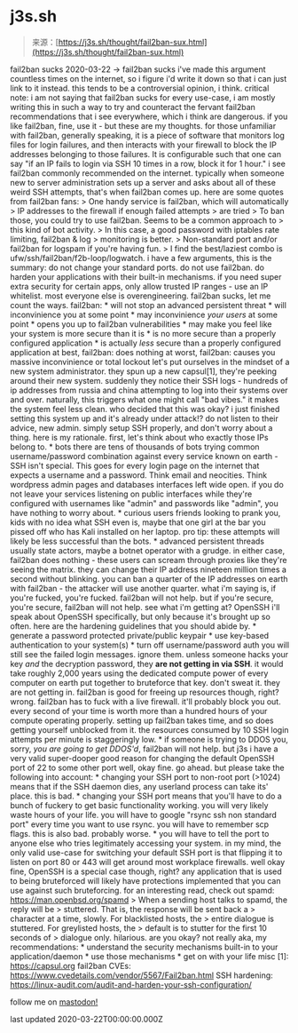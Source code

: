 <!--yml
category: 未分类
date: 2024-05-27 14:23:31
-->

# j3s.sh

> 来源：[https://j3s.sh/thought/fail2ban-sux.html](https://j3s.sh/thought/fail2ban-sux.html)

fail2ban sucks 2020-03-22 -> fail2ban sucks i've made this argument countless times on the internet, so i figure i'd write it down so that i can just link to it instead. this tends to be a controversial opinion, i think. critical note: i am not saying that fail2ban sucks for every use-case, i am mostly writing this in such a way to try and counteract the fervant fail2ban recommendations that i see everywhere, which i think are dangerous. if you like fail2ban, fine, use it - but these are my thoughts. for those unfamiliar with fail2ban, generally speaking, it is a piece of software that monitors log files for login failures, and then interacts with your firewall to block the IP addresses belonging to those failures. It is configurable such that one can say "if an IP fails to login via SSH 10 times in a row, block it for 1 hour." i see fail2ban commonly recommended on the internet. typically when someone new to server administration sets up a server and asks about all of these weird SSH attempts, that's when fail2ban comes up. here are some quotes from fail2ban fans: > One handy service is fail2ban, which will automatically > IP addresses to the firewall if enough failed attempts > are tried > To ban those, you could try to use fail2ban. Seems to be a common approach to > this kind of bot activity. > In this case, a good password with iptables rate limiting, fail2ban & log > monitoring is better. > Non-standard port and/or fail2ban for logspam if you're having fun. > I find the best/laziest combo is ufw/ssh/fail2ban/f2b-loop/logwatch. i have a few arguments, this is the summary: do not change your standard ports. do not use fail2ban. do harden your applications with their built-in mechanisms. if you need super extra security for certain apps, only allow trusted IP ranges - use an IP whitelist. most everyone else is overengineering. fail2ban sucks, let me count the ways. fail2ban: * will not stop an advanced persistent threat * will inconvinience you at some point * may inconvinience *your users* at some point * opens you up to fail2ban vulnerabilities * may make you feel like your system is more secure than it is * is no more secure than a properly configured application * is actually _less_ secure than a properly configured application at best, fail2ban: does nothing at worst, fail2ban: causes you massive inconvinience or total lockout let's put ourselves in the mindset of a new system administrator. they spun up a new capsul[1], they're peeking around their new system. suddenly they notice their SSH logs - hundreds of ip addresses from russia and china attempting to log into their systems over and over. naturally, this triggers what one might call "bad vibes." it makes the system feel less clean. who decided that this was okay? i just finished setting this system up and it's already under attack!? do not listen to their advice, new admin. simply setup SSH properly, and don't worry about a thing. here is my rationale. first, let's think about who exactly those IPs belong to. * bots there are tens of thousands of bots trying common username/password combination against every service known on earth - SSH isn't special. This goes for every login page on the internet that expects a username and a password. Think email and neocities. Think wordpress admin pages and databases interfaces left wide open. if you do not leave your services listening on public interfaces while they're configured with usernames like "admin" and passwords like "admin", you have nothing to worry about. * curious users friends looking to prank you, kids with no idea what SSH even is, maybe that one girl at the bar you pissed off who has Kali installed on her laptop. pro tip: these attempts will likely be less successful than the bots. * advanced persistent threads usually state actors, maybe a botnet operator with a grudge. in either case, fail2ban does nothing - these users can scream through proxies like they're seeing the matrix. they can change their IP address nineteen million times a second without blinking. you can ban a quarter of the IP addresses on earth with fail2ban - the attacker will use another quarter. what i'm saying is, if you're fucked, you're fucked. fail2ban will not help. but if you're secure, you're secure, fail2ban will not help. see what i'm getting at? OpenSSH i'll speak about OpenSSH specifically, but only because it's brought up so often. here are the hardening guidelines that you should abide by. * generate a password protected private/public keypair * use key-based authentication to your system(s) * turn off username/password auth you will still see the failed login messages. ignore them. unless someone hacks your key _and_ the decryption password, they **are not getting in via SSH**. it would take roughly 2,000 years using the dedicated compute power of every computer on earth put together to bruteforce that key. don't sweat it. they are not getting in. fail2ban is good for freeing up resources though, right? wrong. fail2ban has to fuck with a live firewall. it'll probably block you out. every second of your time is worth more than a hundred hours of your compute operating properly. setting up fail2ban takes time, and so does getting yourself unblocked from it. the resources consumed by 10 SSH login attempts per minute is staggeringly low. * if someone is trying to DDOS you, sorry, _you are going to get DDOS'd_, fail2ban will not help. but j3s i have a very valid super-dooper good reason for changing the default OpenSSH port of 22 to some other port well, okay fine. go ahead. but please take the following into account: * changing your SSH port to non-root port (>1024) means that if the SSH daemon dies, any userland process can take its' place. this is bad. * changing your SSH port means that you'll have to do a bunch of fuckery to get basic functionality working. you will very likely waste hours of your life. you will have to google "rsync ssh non standard port" every time you want to use rsync. you will have to remember scp flags. this is also bad. probably worse. * you will have to tell the port to anyone else who tries legitimately accessing your system. in my mind, the only valid use-case for switching your default SSH port is that flipping it to listen on port 80 or 443 will get around most workplace firewalls. well okay fine, OpenSSH is a special case though, right? any application that is used to being bruteforced will likely have protections implemented that you can use against such bruteforcing. for an interesting read, check out spamd: https://man.openbsd.org/spamd > When a sending host talks to spamd, the reply will be > stuttered. That is, the response will be sent back a > character at a time, slowly. For blacklisted hosts, the > entire dialogue is stuttered. For greylisted hosts, the > default is to stutter for the first 10 seconds of > dialogue only. hilarious. are you okay? not really aka, my recommendations: * understand the security mechanisms built-in to your application/daemon * use those mechanisms * get on with your life misc [1]: https://capsul.org fail2ban CVEs: https://www.cvedetails.com/vendor/5567/Fail2ban.html SSH hardening: https://linux-audit.com/audit-and-harden-your-ssh-configuration/

follow me on [mastodon!](https://merveilles.town/@j3s)

last updated 2020-03-22T00:00:00.000Z